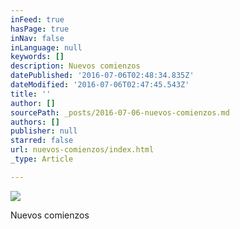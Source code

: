 ```yaml
---
inFeed: true
hasPage: true
inNav: false
inLanguage: null
keywords: []
description: Nuevos comienzos
datePublished: '2016-07-06T02:48:34.835Z'
dateModified: '2016-07-06T02:47:45.543Z'
title: ''
author: []
sourcePath: _posts/2016-07-06-nuevos-comienzos.md
authors: []
publisher: null
starred: false
url: nuevos-comienzos/index.html
_type: Article

---
```

![](https://the-grid-user-content.s3-us-west-2.amazonaws.com/c2a916e7-d578-4a6a-a249-3f661085b080.jpg)

Nuevos comienzos